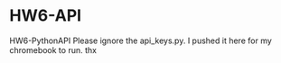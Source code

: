 # HW6-API
HW6-PythonAPI
Please ignore the api_keys.py.  I pushed it here for my chromebook to run. thx 